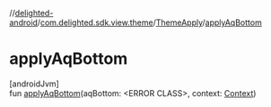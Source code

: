 //[delighted-android](../../../index.md)/[com.delighted.sdk.view.theme](../index.md)/[ThemeApply](index.md)/[applyAqBottom](apply-aq-bottom.md)

# applyAqBottom

[androidJvm]\
fun [applyAqBottom](apply-aq-bottom.md)(aqBottom: &lt;ERROR CLASS&gt;, context: [Context](https://developer.android.com/reference/kotlin/android/content/Context.html))
